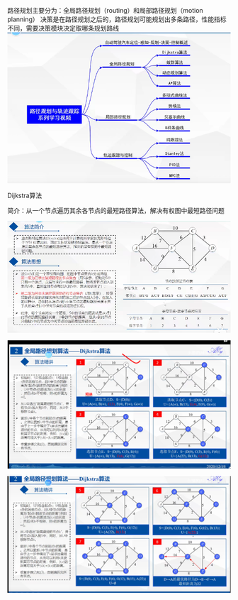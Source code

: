 路径规划主要分为：全局路径规划（routing）和局部路径规划（motion planning）
决策是在路径规划之后的，路径规划可能规划出多条路径，性能指标不同，需要决策模块决定取哪条规划路线
![](images/路径规划1（Dijkstra）_image_1.png)

Dijkstra算法

简介：从一个节点遍历其余各节点的最短路径算法，解决有权图中最短路径问题

![](images/路径规划1（Dijkstra）_image_2.png)

![](images/路径规划1（Dijkstra）_image_3.png)

![](images/路径规划1（Dijkstra）_image_4.png)